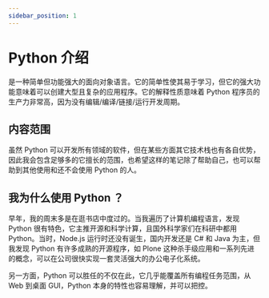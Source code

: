 ```yaml
---
sidebar_position: 1
---
```


# Python 介绍

 是一种简单但功能强大的面向对象语言。它的简单性使其易于学习，但它的强大功能意味着可以创建大型且复杂的应用程序。它的解释性质意味着 Python 程序员的生产力非常高，因为没有编辑/编译/链接/运行开发周期。

## 内容范围

虽然 Python 可以开发所有领域的软件，但在某些方面其它技术栈也有各自优势，因此我会包含足够多的它擅长的范围，也希望这样的笔记除了帮助自己，也可以帮助到其他使用和还不会使用 Python 的人。


## 我为什么使用 Python ？

早年，我的周末多是在逛书店中度过的。当我遍历了计算机编程语言，发现 Python 很有特色，它主推开源和科学计算，且国外科学家们在科研中都用 Python。当时，Node.js 运行时还没有诞生，国内开发还是 C# 和 Java 为主，但我发现 Python 有许多成熟的开源程序，如 Plone 这种杀手级应用和一系列先进的概念，可以在公司很快实现一套灵活强大的办公电子化系统。

另一方面，Python 可以胜任的不仅在此，它几乎能覆盖所有编程任务范围，从 Web 到桌面 GUI，Python 本身的特性也容易理解，并可以把控。
